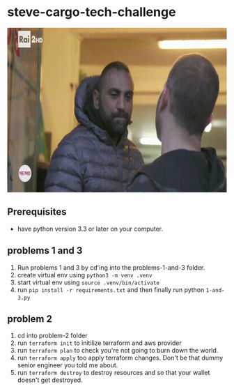 # steve-cargo-tech-challenge

![Alt Text](https://github.com/scorrea310/steve-cargo-tech-challenge/raw/main/no.gif)

## Prerequisites
- have python version 3.3 or later on your computer.
  
## problems 1 and 3  
1. Run problems 1 and 3 by cd'ing into the problems-1-and-3 folder.
2. create virtual env using `python3 -m venv .venv`
3. start virtual env using `source .venv/bin/activate`
4. run `pip install -r requirements.txt` and then finally run python `1-and-3.py`


## problem 2
1. cd into problem-2 folder
2. run `terraform init` to initilize terraform and aws provider
3. run `terraform plan` to check you're not going to burn down the world.
4. run `terraform apply` too apply terraform changes. Don't be that dummy senior engineer you told me about.
5. run `terraform destroy` to destroy resources and so that your wallet doesn't get destroyed.
